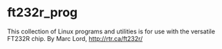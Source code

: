 # ft232r_prog
This collection of Linux programs and utilities is for use with the versatile FT232R chip. By Marc Lord, http://rtr.ca/ft232r/
